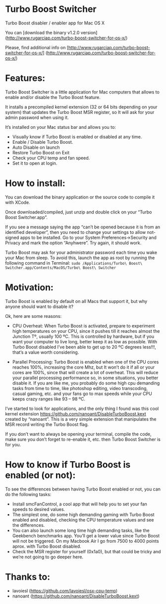 Turbo Boost Switcher
====================

Turbo Boost disabler / enabler app for Mac OS X

You can [download the binary v1.2.0 version] (http://www.rugarciap.com/turbo-boost-switcher-for-os-x/)

Please, find additional info on [http://www.rugarciap.com/turbo-boost-switcher-for-os-x/] (http://www.rugarciap.com/turbo-boost-switcher-for-os-x/)


Features:
====================

Turbo Boost Switcher is a little application for Mac computers that allows to enable and/or disable the Turbo Boost feature.

It installs a precompiled kernel extension (32 or 64 bits depending on your system) that updates the Turbo Boost MSR register, so It will ask for your admin password when using it.

It’s installed on your Mac status bar and allows you to:

- Visually know if Turbo Boost is enabled or disabled at any time.
- Enable / Disable Turbo Boost.
- Auto Disable on launch
- Restore Turbo Boost on Exit
- Check your CPU temp and fan speed.
- Set it to open at login.

How to install:
====================

You can download the binary application or the source code to compile it with XCode.

Once downloaded/compiled, just unzip and double click on your “Turbo Boost Switcher.app”.

If you see a message saying the app “can’t be opened because it is from an identified developer”, then you need to change your settings to allow not-signed apps to be installed. Go to your System Preferences->Security and Privacy and mark the option “Anyhwere”. Try again, it should work.

Turbo Boost may ask for your administrator password each time you wake your Mac from sleep. To avoid this, launch the app as root by running the following command in Terminal: `sudo /Applications/Turbo\ Boost\ Switcher.app/Contents/MacOS/Turbo\ Boost\ Switcher`

Motivation:
====================

Turbo Boost is enabled by default on all Macs that support it, but why anyone should want to disable it?

Ok, here are some reasons:

- CPU Overheat: When Turbo Boost is activated, prepare to experiment high temperatures on your CPU, since it pushes till it reaches almost the Junction Tº, usually 100 ºC. This is controlled by hardware, but if you want your computer to live long, better keep it as low as possible. With Turbo Boost disabled I’ve been able to get up to 20 ºC degrees less!!!, that’s a value worth considering.

- Parallel Processing: Turbo Boost is enabled when one of the CPU cores reaches 100%, increasing the core Mhz, but It won’t do it if all or your cores are 100%, since that will create a lot of overheat. This will reduce your parallel processing performance so, in some situations, you better disable it.
If you are like me, you probably do some high cpu demanding tasks from time to time, like photoshop editing, video transcoding, casual gaming, etc. and your fans go to max speeds while your CPU keeps crazy ranges like 93 – 98 ºC.

I’ve started to look for applications, and the only thing I found was this cool kernel extension https://github.com/nanoant/DisableTurboBoost.kext created by “nanoant”. This is a very simple extension that manipulates the MSR record writing the Turbo Boost flag.

If you don’t want to always be opening your terminal, compile the code, make sure you don’t forget to re-enable it, etc. then Turbo Boost Switcher is for you.

 
How to know if Turbo Boost is enabled (or not):
====================

To see the differences between having Turbo Boost enabled or not, you can do the following tasks:

- Install smcFanControl, a cool app that will help you to set your fan speeds to desired values.
- The simplest one, do some high demanding gaming with Turbo Boost enabled and disabled, checking the CPU temperature values and see the differences.
- You can also launch some long time high demanding tasks, like the Geekbench benchmarks app. You’ll get a lower value since Turbo Boost will not be triggered. On my Macbook Air I go from 7500 to 4000 points aprox. with Turbo Boost disabled.
- Check the MSR register for yourself (0x1a0), but that could be tricky and we’re not going to go deeper here.
 

Thanks to:
===========

- lavoiesl (https://github.com/lavoiesl/osx-cpu-temp)
- nanoant (https://github.com/nanoant/DisableTurboBoost.kext)
